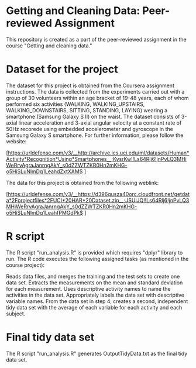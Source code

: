 # Getting and Cleaning Data: Peer-reviewed Assignment
This repository is created as a part of the peer-reviewed assignment in the course "Getting and cleaning data."

# Dataset for the project
The dataset for this project is obtained from the Coursera assignment instructions. The data is collected from the experiments carried out with a group of 30 volunteers within an age bracket of 19-48 years, each of whom performed six activities (WALKING, WALKING_UPSTAIRS, WALKING_DOWNSTAIRS, SITTING, STANDING, LAYING) wearing a smartphone (Samsung Galaxy S II) on the waist. The dataset consists of 3-axial linear acceleration and 3-axial angular velocity at a constant rate of 50Hz recorede using embedded accelerometer and gyroscope in the Samsung Galaxy S smartphone. For further information, please follow the website:

[https://urldefense.com/v3/__http://archive.ics.uci.edu/ml/datasets/Human*Activity*Recognition*Using*Smartphones__;KysrKw!!Ls64Rlj6!jnPvLQ3MHiWeRrvAgraJanrngAkY_s0dZZWTZKR0Hn2mKHG-o5HiSLuNlmDq1LeahdZxtXAM$ ]

The data for this project is obtained from the following weblink:

[https://urldefense.com/v3/__https://d396qusza40orc.cloudfront.net/getdata*2Fprojectfiles*2FUCI*20HAR*20Dataset.zip__;JSUlJQ!!Ls64Rlj6!jnPvLQ3MHiWeRrvAgraJanrngAkY_s0dZZWTZKR0Hn2mKHG-o5HiSLuNlmDq1LeahfPMGdPk$ ]

# R script
The R script "run_analysis.R" is provided which requires "dplyr" library to run. The R code executes the following assigned tasks (as mentioned in the course project):

Reads data files, and merges the training and the test sets to create one data set.
Extracts the measurements on the mean and standard deviation for each measurement.
Uses descriptive activity names to name the activities in the data set.
Appropriately labels the data set with descriptive variable names.
From the data set in step 4, creates a second, independent tidy data set with the average of each variable for each activity and each subject.
# Final tidy data set
The R script "run_analysis.R" generates OutputTidyData.txt as the final tidy data set.



